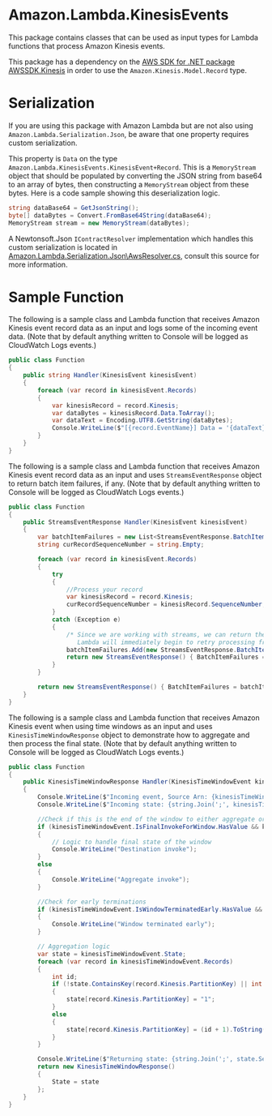 # Amazon.Lambda.KinesisEvents

This package contains classes that can be used as input types for Lambda functions that process Amazon Kinesis events.

This package has a dependency on the [AWS SDK for .NET package AWSSDK.Kinesis](https://www.nuget.org/packages/AWSSDK.Kinesis/) in order to use the `Amazon.Kinesis.Model.Record` type. 

# Serialization

If you are using this package with Amazon Lambda but are not also using `Amazon.Lambda.Serialization.Json`, be aware that one property requires custom serialization.

This property is `Data` on the type `Amazon.Lambda.KinesisEvents.KinesisEvent+Record`. This is a `MemoryStream` object that should be populated by converting the JSON string from base64 to an array of bytes, then constructing a `MemoryStream` object from these bytes. Here is a code sample showing this deserialization logic.
```csharp
string dataBase64 = GetJsonString();
byte[] dataBytes = Convert.FromBase64String(dataBase64);
MemoryStream stream = new MemoryStream(dataBytes);
```

A Newtonsoft.Json `IContractResolver` implementation which handles this custom serialization is located in [Amazon.Lambda.Serialization.Json\AwsResolver.cs](../Amazon.Lambda.Serialization.Json/AwsResolver.cs), consult this source for more information.

# Sample Function

The following is a sample class and Lambda function that receives Amazon Kinesis event record data as an input and logs some of the incoming event data. (Note that by default anything written to Console will be logged as CloudWatch Logs events.)

```csharp
public class Function
{
    public string Handler(KinesisEvent kinesisEvent)
    {
        foreach (var record in kinesisEvent.Records)
        {
            var kinesisRecord = record.Kinesis;
            var dataBytes = kinesisRecord.Data.ToArray();
            var dataText = Encoding.UTF8.GetString(dataBytes);
            Console.WriteLine($"[{record.EventName}] Data = '{dataText}'.");
        }
    }
}
```

The following is a sample class and Lambda function that receives Amazon Kinesis event record data as an input and uses `StreamsEventResponse` object to return batch item failures, if any. (Note that by default anything written to Console will be logged as CloudWatch Logs events.)

```csharp
public class Function
{
    public StreamsEventResponse Handler(KinesisEvent kinesisEvent)
    {
        var batchItemFailures = new List<StreamsEventResponse.BatchItemFailure>();
        string curRecordSequenceNumber = string.Empty;

        foreach (var record in kinesisEvent.Records)
        {
            try
            {
                //Process your record
                var kinesisRecord = record.Kinesis;
                curRecordSequenceNumber = kinesisRecord.SequenceNumber;
            }
            catch (Exception e)
            {
                /* Since we are working with streams, we can return the failed item immediately.
                   Lambda will immediately begin to retry processing from this failed item onwards. */
                batchItemFailures.Add(new StreamsEventResponse.BatchItemFailure() { ItemIdentifier = curRecordSequenceNumber });
                return new StreamsEventResponse() { BatchItemFailures = batchItemFailures };
            }
        }

        return new StreamsEventResponse() { BatchItemFailures = batchItemFailures };
    }
}
```

The following is a sample class and Lambda function that receives Amazon Kinesis event when using time windows as an input and uses `KinesisTimeWindowResponse` object to demonstrate how to aggregate and then process the final state. (Note that by default anything written to Console will be logged as CloudWatch Logs events.)

```csharp
public class Function
{
    public KinesisTimeWindowResponse Handler(KinesisTimeWindowEvent kinesisTimeWindowEvent)
    {
        Console.WriteLine($"Incoming event, Source Arn: {kinesisTimeWindowEvent.EventSourceARN}, Shard Id: {kinesisTimeWindowEvent.ShardId}");
        Console.WriteLine($"Incoming state: {string.Join(';', kinesisTimeWindowEvent.State.Select(s => s.Key + "=" + s.Value))}");

        //Check if this is the end of the window to either aggregate or process.
        if (kinesisTimeWindowEvent.IsFinalInvokeForWindow.HasValue && kinesisTimeWindowEvent.IsFinalInvokeForWindow.Value)
        {
            // Logic to handle final state of the window
            Console.WriteLine("Destination invoke");
        }
        else
        {
            Console.WriteLine("Aggregate invoke");
        }

        //Check for early terminations
        if (kinesisTimeWindowEvent.IsWindowTerminatedEarly.HasValue && kinesisTimeWindowEvent.IsWindowTerminatedEarly.Value)
        {
            Console.WriteLine("Window terminated early");
        }

        // Aggregation logic
        var state = kinesisTimeWindowEvent.State;
        foreach (var record in kinesisTimeWindowEvent.Records)
        {
            int id;
            if (!state.ContainsKey(record.Kinesis.PartitionKey) || int.TryParse(record.Kinesis.PartitionKey, out id))
            {
                state[record.Kinesis.PartitionKey] = "1";
            }
            else
            {
                state[record.Kinesis.PartitionKey] = (id + 1).ToString();
            }
        }

        Console.WriteLine($"Returning state: {string.Join(';', state.Select(s => s.Key + "=" + s.Value))}");
        return new KinesisTimeWindowResponse()
        {
            State = state
        };
    }
}
```
